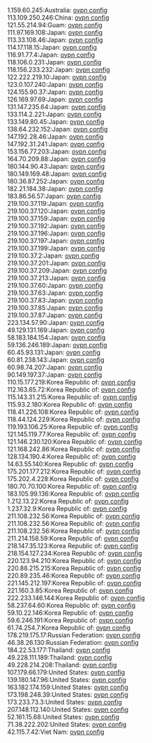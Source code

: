 1.159.60.245:Australia: [ovpn config](vpn/1_159_60_245.ovpn)  
113.109.250.246:China: [ovpn config](vpn/113_109_250_246.ovpn)  
121.55.214.94:Guam: [ovpn config](vpn/121_55_214_94.ovpn)  
111.97.169.108:Japan: [ovpn config](vpn/111_97_169_108.ovpn)  
113.33.108.46:Japan: [ovpn config](vpn/113_33_108_46.ovpn)  
114.17.118.15:Japan: [ovpn config](vpn/114_17_118_15.ovpn)  
116.91.77.4:Japan: [ovpn config](vpn/116_91_77_4.ovpn)  
118.106.0.231:Japan: [ovpn config](vpn/118_106_0_231.ovpn)  
118.156.233.232:Japan: [ovpn config](vpn/118_156_233_232.ovpn)  
122.222.219.10:Japan: [ovpn config](vpn/122_222_219_10.ovpn)  
123.0.107.240:Japan: [ovpn config](vpn/123_0_107_240.ovpn)  
124.155.90.37:Japan: [ovpn config](vpn/124_155_90_37.ovpn)  
126.169.97.69:Japan: [ovpn config](vpn/126_169_97_69.ovpn)  
131.147.235.64:Japan: [ovpn config](vpn/131_147_235_64.ovpn)  
133.114.2.221:Japan: [ovpn config](vpn/133_114_2_221.ovpn)  
133.149.80.45:Japan: [ovpn config](vpn/133_149_80_45.ovpn)  
138.64.232.152:Japan: [ovpn config](vpn/138_64_232_152.ovpn)  
147.192.28.46:Japan: [ovpn config](vpn/147_192_28_46.ovpn)  
147.192.31.241:Japan: [ovpn config](vpn/147_192_31_241.ovpn)  
153.156.77.203:Japan: [ovpn config](vpn/153_156_77_203.ovpn)  
164.70.209.88:Japan: [ovpn config](vpn/164_70_209_88.ovpn)  
180.144.90.43:Japan: [ovpn config](vpn/180_144_90_43.ovpn)  
180.149.169.48:Japan: [ovpn config](vpn/180_149_169_48.ovpn)  
180.36.87.252:Japan: [ovpn config](vpn/180_36_87_252.ovpn)  
182.21.184.38:Japan: [ovpn config](vpn/182_21_184_38.ovpn)  
183.86.56.57:Japan: [ovpn config](vpn/183_86_56_57.ovpn)  
219.100.37.119:Japan: [ovpn config](vpn/219_100_37_119.ovpn)  
219.100.37.120:Japan: [ovpn config](vpn/219_100_37_120.ovpn)  
219.100.37.159:Japan: [ovpn config](vpn/219_100_37_159.ovpn)  
219.100.37.192:Japan: [ovpn config](vpn/219_100_37_192.ovpn)  
219.100.37.196:Japan: [ovpn config](vpn/219_100_37_196.ovpn)  
219.100.37.197:Japan: [ovpn config](vpn/219_100_37_197.ovpn)  
219.100.37.199:Japan: [ovpn config](vpn/219_100_37_199.ovpn)  
219.100.37.2:Japan: [ovpn config](vpn/219_100_37_2.ovpn)  
219.100.37.201:Japan: [ovpn config](vpn/219_100_37_201.ovpn)  
219.100.37.209:Japan: [ovpn config](vpn/219_100_37_209.ovpn)  
219.100.37.213:Japan: [ovpn config](vpn/219_100_37_213.ovpn)  
219.100.37.60:Japan: [ovpn config](vpn/219_100_37_60.ovpn)  
219.100.37.63:Japan: [ovpn config](vpn/219_100_37_63.ovpn)  
219.100.37.83:Japan: [ovpn config](vpn/219_100_37_83.ovpn)  
219.100.37.85:Japan: [ovpn config](vpn/219_100_37_85.ovpn)  
219.100.37.87:Japan: [ovpn config](vpn/219_100_37_87.ovpn)  
223.134.57.90:Japan: [ovpn config](vpn/223_134_57_90.ovpn)  
49.129.131.169:Japan: [ovpn config](vpn/49_129_131_169.ovpn)  
58.183.184.154:Japan: [ovpn config](vpn/58_183_184_154.ovpn)  
59.136.246.189:Japan: [ovpn config](vpn/59_136_246_189.ovpn)  
60.45.93.131:Japan: [ovpn config](vpn/60_45_93_131.ovpn)  
60.81.238.143:Japan: [ovpn config](vpn/60_81_238_143.ovpn)  
60.98.74.207:Japan: [ovpn config](vpn/60_98_74_207.ovpn)  
90.149.197.37:Japan: [ovpn config](vpn/90_149_197_37.ovpn)  
110.15.177.219:Korea Republic of: [ovpn config](vpn/110_15_177_219.ovpn)  
112.163.65.72:Korea Republic of: [ovpn config](vpn/112_163_65_72.ovpn)  
115.143.31.215:Korea Republic of: [ovpn config](vpn/115_143_31_215.ovpn)  
115.93.2.180:Korea Republic of: [ovpn config](vpn/115_93_2_180.ovpn)  
118.41.226.108:Korea Republic of: [ovpn config](vpn/118_41_226_108.ovpn)  
118.44.124.229:Korea Republic of: [ovpn config](vpn/118_44_124_229.ovpn)  
119.193.106.25:Korea Republic of: [ovpn config](vpn/119_193_106_25.ovpn)  
121.145.119.77:Korea Republic of: [ovpn config](vpn/121_145_119_77.ovpn)  
121.146.230.120:Korea Republic of: [ovpn config](vpn/121_146_230_120.ovpn)  
121.168.242.86:Korea Republic of: [ovpn config](vpn/121_168_242_86.ovpn)  
128.134.190.4:Korea Republic of: [ovpn config](vpn/128_134_190_4.ovpn)  
14.63.55.140:Korea Republic of: [ovpn config](vpn/14_63_55_140.ovpn)  
175.201.177.212:Korea Republic of: [ovpn config](vpn/175_201_177_212.ovpn)  
175.202.4.228:Korea Republic of: [ovpn config](vpn/175_202_4_228.ovpn)  
180.70.70.100:Korea Republic of: [ovpn config](vpn/180_70_70_100.ovpn)  
183.105.99.136:Korea Republic of: [ovpn config](vpn/183_105_99_136.ovpn)  
1.212.13.22:Korea Republic of: [ovpn config](vpn/1_212_13_22.ovpn)  
1.237.32.9:Korea Republic of: [ovpn config](vpn/1_237_32_9.ovpn)  
211.108.232.56:Korea Republic of: [ovpn config](vpn/211_108_232_56.ovpn)  
211.108.232.56:Korea Republic of: [ovpn config](vpn/211_108_232_56.ovpn)  
211.108.232.56:Korea Republic of: [ovpn config](vpn/211_108_232_56.ovpn)  
211.214.158.59:Korea Republic of: [ovpn config](vpn/211_214_158_59.ovpn)  
218.147.35.123:Korea Republic of: [ovpn config](vpn/218_147_35_123.ovpn)  
218.154.127.234:Korea Republic of: [ovpn config](vpn/218_154_127_234.ovpn)  
220.123.94.210:Korea Republic of: [ovpn config](vpn/220_123_94_210.ovpn)  
220.88.215.215:Korea Republic of: [ovpn config](vpn/220_88_215_215.ovpn)  
220.89.235.46:Korea Republic of: [ovpn config](vpn/220_89_235_46.ovpn)  
221.145.212.197:Korea Republic of: [ovpn config](vpn/221_145_212_197.ovpn)  
221.160.3.85:Korea Republic of: [ovpn config](vpn/221_160_3_85.ovpn)  
222.233.146.144:Korea Republic of: [ovpn config](vpn/222_233_146_144.ovpn)  
58.237.64.60:Korea Republic of: [ovpn config](vpn/58_237_64_60.ovpn)  
59.10.22.146:Korea Republic of: [ovpn config](vpn/59_10_22_146.ovpn)  
59.6.246.191:Korea Republic of: [ovpn config](vpn/59_6_246_191.ovpn)  
61.74.254.7:Korea Republic of: [ovpn config](vpn/61_74_254_7.ovpn)  
178.219.175.17:Russian Federation: [ovpn config](vpn/178_219_175_17.ovpn)  
46.38.26.130:Russian Federation: [ovpn config](vpn/46_38_26_130.ovpn)  
184.22.53.177:Thailand: [ovpn config](vpn/184_22_53_177.ovpn)  
49.228.111.189:Thailand: [ovpn config](vpn/49_228_111_189.ovpn)  
49.228.214.208:Thailand: [ovpn config](vpn/49_228_214_208.ovpn)  
107.179.66.179:United States: [ovpn config](vpn/107_179_66_179.ovpn)  
139.180.147.96:United States: [ovpn config](vpn/139_180_147_96.ovpn)  
163.182.174.159:United States: [ovpn config](vpn/163_182_174_159.ovpn)  
173.198.248.39:United States: [ovpn config](vpn/173_198_248_39.ovpn)  
173.233.73.3:United States: [ovpn config](vpn/173_233_73_3.ovpn)  
207.148.112.140:United States: [ovpn config](vpn/207_148_112_140.ovpn)  
52.161.15.68:United States: [ovpn config](vpn/52_161_15_68.ovpn)  
71.38.222.202:United States: [ovpn config](vpn/71_38_222_202.ovpn)  
42.115.7.42:Viet Nam: [ovpn config](vpn/42_115_7_42.ovpn)  
